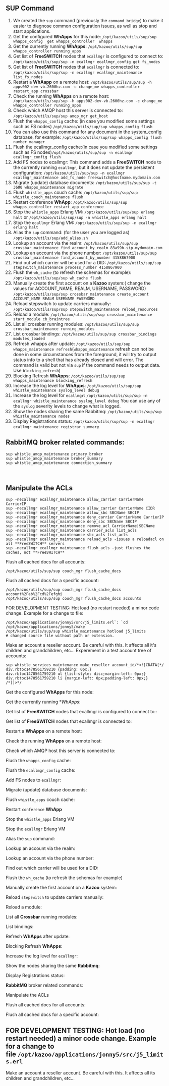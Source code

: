 ## SUP Command




1. We created the `sup` command (previously the `command_bridge`) to make it easier to diagnose common configuration issues, as well as stop and start applications.
2. Get the configured **WhApps** for this node: `/opt/kazoo/utils/sup/sup whapps_config  get whapps_controller  whapps`
3. Get the currently running **WhApps**: `/opt/kazoo/utils/sup/sup  whapps_controller running_apps`
4. Get list of **FreeSWITCH** nodes that `ecallmgr` is configured to connect to: `/opt/kazoo/utils/sup/sup -n ecallmgr ecallmgr_config get fs_nodes`
5. Get list of **FreeSWITCH** nodes that `ecallmgr` is connected to: `/opt/kazoo/utils/sup/sup -n ecallmgr ecallmgr_maintenance list_fs_nodes`
6. Restart a **WhAapp** on a remote host: `/opt/kazoo/utils/sup/sup -h apps002-dev-vb.2600hz.com -c change_me whapps_controller restart_app crossbar`
7. Check the running **WhApps** on a remote host:` /opt/kazoo/utils/sup/sup -h apps002-dev-vb.2600hz.com -c change_me whapps_controller running_apps`
8. Check which AMQP host this server is connected to: `/opt/kazoo/utils/sup/sup amqp_mgr get_host`
9. Flush the `whapps_config` cache: (in case you modified some settings such as FS nodes) `/opt/kazoo/utils/sup/sup whapps_config flush`
10. You can also use this command for any document in the system_config database, for example: `/opt/kazoo/utils/sup/sup whapps_config flush number_manager`
11. Flush the ecallmgr_config cache:(in case you modified some settings such as FS nodes)`/opt/kazoo/utils/sup/sup -n ecallmgr ecallmgr_config flush`
12. Add FS nodes to ecallmgr: This command adds a **FreeSWITCH** node to the currently running `ecallmgr`, but it does not update the persistent configuration: `/opt/kazoo/utils/sup/sup -n ecallmgr ecallmgr_maintenance add_fs_node freeswitch@hostname.mydomain.com`
13. Migrate (update) database documents: `/opt/kazoo/utils/sup/sup -t 3600 whapps_maintenance migrate`
14. Flush `whistle_apps` couch cache: `/opt/kazoo/utils/sup/sup whistle_couch_maintenance flush`
15. Restart conference **WhApp**: `/opt/kazoo/utils/sup/sup whapps_controller restart_app conference`
16. Stop the `whistle_apps` Erlang VM: `/opt/kazoo/utils/sup/sup erlang halt` or `/opt/kazoo/utils/sup/sup -n whistle_apps erlang halt`
17. Stop the `ecallmgr` Erlang VM: `/opt/kazoo/utils/sup/sup -n ecallmgr erlang halt`
18. Alias the `sup` command: (for the user you are logged as) `/opt/kazoo/utils/sup/add_alias.sh`
19. Lookup an account via the realm: `/opt/kazoo/utils/sup/sup crossbar_maintenance find_account_by_realm 83a99b.sip.mydomain.com`
20. Lookup an account via the phone number: `/opt/kazoo/utils/sup/sup crossbar_maintenance find_account_by_number 4158867900`
21. Find out which carrier will be used for a DID: `/opt/kazoo/utils/sup/sup stepswitch_maintenance process_number 4158867900`  
22. Flush the `wh_cache` (to refresh the schemas for example): `/opt/kazoo/utils/sup/sup wh_cache flush`
23. Manually create the first account on a **Kazoo** system:( change the values for ACCOUNT_NAME, REALM, USERNAME, PASSWORD) `/opt/kazoo/utils/sup/sup crossbar_maintenance create_account ACCOUNT_NAME REALM USERNAME PASSWORD`
24. Reload stepswitch to update carriers manually: `/opt/kazoo/utils/sup/sup stepswitch_maintenance reload_resources`
25. Reload a module: `/opt/kazoo/utils/sup/sup crossbar_maintenance start_module cb_braintree`
26. List all crossbar running modules: `/opt/kazoo/utils/sup/sup crossbar_maintenance running_modules`
27. List crossbar bindings: `/opt/kazoo/utils/sup/sup crossbar_bindings modules_loaded`
28. Refresh whapps after update: `/opt/kazoo/utils/sup/sup whapps_maintenance refresh`(`whapps_maintenance` refresh can not be done in some circumstances from the foreground, it will try to output status info to a shell that has already closed and will error. The command is valid but not via `sup` if the command needs to output data. Use `blocking_refresh`)
29. Blocking Refresh **WhApps**: `/opt/kazoo/utils/sup/sup whapps_maintenance blocking_refresh`
30. Increase the log level for **WhApps**: `/opt/kazoo/utils/sup/sup whistle_maintenance syslog_level debug`
31. Increase the log level for `ecallmgr`: `/opt/kazoo/utils/sup/sup -n ecallmgr whistle_maintenance syslog_level debug` You can use any of the `syslog` severity levels to change what is logged.
32. Show the nodes sharing the same Rabbitmq: `/opt/kazoo/utils/sup/sup whistle_maintenance nodes`
33. Display Registrations status: `/opt/kazoo/utils/sup/sup -n ecallmgr ecallmgr_maintenance registrar_summary`
 
 
## RabbitMQ broker related commands:
```
sup whistle_amqp_maintenance primary_broker
sup whistle_amqp_maintenance broker_summary
sup whistle_amqp_maintenance connection_summary
```
 
 
## Manipulate the ACLs
```
sup -necallmgr ecallmgr_maintenance allow_carrier CarrierName CarrierIP
sup -necallmgr ecallmgr_maintenance allow_carrier CarrierName CIDR
sup -necallmgr ecallmgr_maintenance allow_sbc SBCName SBCIP 
sup -necallmgr ecallmgr_maintenance deny_carrier CarrierName CarrierIP 
sup -necallmgr ecallmgr_maintenance deny_sbc SBCName SBCIP 
sup -necallmgr ecallmgr_maintenance remove_acl CarrierName|SBCName
sup -necallmgr ecallmgr_maintenance carrier_acls list_acls
sup -necallmgr ecallmgr_maintenance sbc_acls list_acls
sup -necallmgr ecallmgr_maintenance reload_acls -issues a reloadacl on all **FreeSWITCH** servers 
sup -necallmgr ecallmgr_maintenance flush_acls -just flushes the caches, not **FreeSWITCH**
```

Flush all cached docs for all accounts: 

`/opt/kazoo/utils/sup/sup couch_mgr flush_cache_docs`

Flush all cached docs for a specific account:
```
/opt/kazoo/utils/sup/sup couch_mgr flush_cache_docs account%2Fab%2Fcd%2Fefghi
/opt/kazoo/utils/sup/sup couch_mgr flush_cache_docs accounts
```

FOR DEVELOPMENT TESTING: Hot load (no restart needed) a minor code change. Example for a change to file:
```
/opt/kazoo/applications/jonny5/src/j5_limits.erl`: `cd /opt/kazoo/applications/jonny5/make
/opt/kazoo/utils/sup/sup whistle_maintenance hotload j5_limits
# changed source file without path or extension.
```

Make an account a reseller account. Be careful with this. It affects all it's children and grandchildren, etc...
Experement in a test account tree of accounts:
```
sup whistle_services_maintenance make_reseller account_id/*<![CDATA[*/
div.rbtoc1478561759210 {padding: 0px;}
div.rbtoc1478561759210 ul {list-style: disc;margin-left: 0px;}
div.rbtoc1478561759210 li {margin-left: 0px;padding-left: 0px;} /*]]>*/
```

Get the configured **WhApps** for this node:

Get the currently running **WhApps*:

Get list of **FreeSWITCH** nodes that ecallmgr is configured to connect to::

Get list of **FreeSWITCH** nodes that ecallmgr is connected to:

Restart a **WhApps** on a remote host:

Check the running **WhApps** on a remote host:

Check which AMQP host this server is connected to:

Flush the `whapps_config` cache:

Flush the `ecallmgr_config` cache:

Add FS nodes to `ecallmgr`:

Migrate (update) database documents:

Flush `whistle_apps` couch cache:

Restart `conference` **WhApp**

Stop the `whistle_apps` Erlang VM

Stop the `ecallmgr` Erlang VM

Alias the `sup` command:

Lookup an account via the realm:

Lookup an account via the phone number:

Find out which carrier will be used for a DID:

Flush the `wh_cache` (to refresh the schemas for example)

Manually create the first account on a **Kazoo** system:

Reload `stepswitch` to update carriers manually:

Reload a module:

List all **Crossbar** running modules:

List  bindings:

Refresh **WhApps** after update:

Blocking Refresh **WhApps**:

Increase the log level for `ecallmgr`:

Show the nodes sharing the same **Rabbitmq**:

Display Registrations status:

**RabbitMQ** broker related commands:

Manipulate the ACLs

Flush all cached docs for all accounts:

Flush all cached docs for a specific account:

## FOR DEVELOPMENT TESTING: Hot load (no restart needed) a minor code change. Example for a change to file `/opt/kazoo/applications/jonny5/src/j5_limits.erl`

Make an account a reseller account. Be careful with this. It affects all its children and grandchildren, etc...




